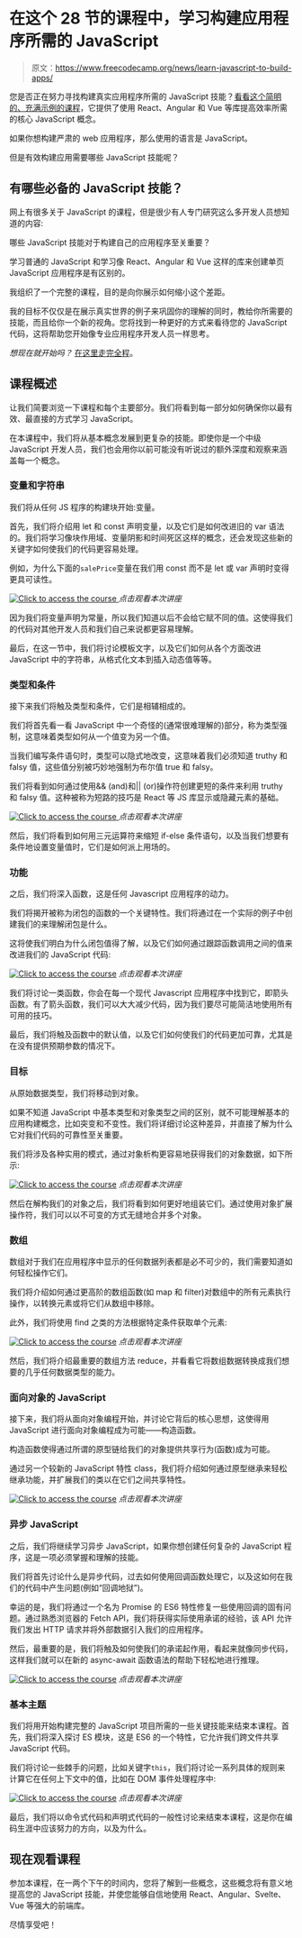 # 在这个 28 节的课程中，学习构建应用程序所需的 JavaScript

> 原文：<https://www.freecodecamp.org/news/learn-javascript-to-build-apps/>

您是否正在努力寻找构建真实应用程序所需的 JavaScript 技能？[看看这个简明的、充满示例的课程](https://bit.ly/2020-js-bootcamp)，它提供了使用 React、Angular 和 Vue 等库提高效率所需的核心 JavaScript 概念。

如果你想构建严肃的 web 应用程序，那么使用的语言是 JavaScript。

但是有效构建应用需要哪些 JavaScript 技能呢？

## 有哪些必备的 JavaScript 技能？

网上有很多关于 JavaScript 的课程，但是很少有人专门研究这么多开发人员想知道的内容:

哪些 JavaScript 技能对于构建自己的应用程序至关重要？

学习普通的 JavaScript 和学习像 React、Angular 和 Vue 这样的库来创建单页 JavaScript 应用程序是有区别的。

我组织了一个完整的课程，目的是向你展示如何缩小这个差距。

我的目标不仅仅是在展示真实世界的例子来巩固你的理解的同时，教给你所需要的技能，而且给你一个新的视角。您将找到一种更好的方式来看待您的 JavaScript 代码，这将帮助您开始像专业应用程序开发人员一样思考。

*想现在就开始吗？* [在这里走完全程](https://bit.ly/2020-js-bootcamp)。

## 课程概述

让我们简要浏览一下课程和每个主要部分。我们将看到每一部分如何确保你以最有效、最直接的方式学习 JavaScript。

在本课程中，我们将从基本概念发展到更复杂的技能。即使你是一个中级 JavaScript 开发人员，我们也会用你以前可能没有听说过的额外深度和观察来涵盖每一个概念。

### 变量和字符串

我们将从任何 JS 程序的构建块开始:变量。

首先，我们将介绍用 let 和 const 声明变量，以及它们是如何改进旧的 var 语法的。我们将学习像块作用域、变量阴影和时间死区这样的概念，还会发现这些新的关键字如何使我们的代码更容易处理。

例如，为什么下面的`salePrice`变量在我们用 const 而不是 let 或 var 声明时变得更具可读性。

[![Click to access the course](img/a1b5ebb37eda786d8c7a8da50bccdbd5.png) ](https://courses.reedbarger.com/courses/2020-js-bootcamp/lectures/17117784) *点击观看本次讲座*

因为我们将变量声明为常量，所以我们知道以后不会给它赋不同的值。这使得我们的代码对其他开发人员和我们自己来说都更容易理解。

最后，在这一节中，我们将讨论模板文字，以及它们如何从各个方面改进 JavaScript 中的字符串，从格式化文本到插入动态值等等。

### 类型和条件

接下来我们将触及类型和条件，它们是相辅相成的。

我们将首先看一看 JavaScript 中一个奇怪的(通常很难理解的)部分，称为类型强制，这意味着类型如何从一个值变为另一个值。

当我们编写条件语句时，类型可以隐式地改变，这意味着我们必须知道 truthy 和 falsy 值，这些值分别被巧妙地强制为布尔值 true 和 falsy。

我们将看到如何通过使用&& (and)和|| (or)操作符创建更短的条件来利用 truthy 和 falsy 值。这种被称为短路的技巧是 React 等 JS 库显示或隐藏元素的基础。

[![Click to access the course](img/19537e51d837060528db7055f26edd24.png) ](https://learn.codeartistry.io/courses/2020-js-bootcamp/lectures/17117805) *点击观看本次讲座*

然后，我们将看到如何用三元运算符来缩短 if-else 条件语句，以及当我们想要有条件地设置变量值时，它们是如何派上用场的。

### 功能

之后，我们将深入函数，这是任何 Javascript 应用程序的动力。

我们将揭开被称为闭包的函数的一个关键特性。我们将通过在一个实际的例子中创建我们的来理解闭包是什么。

这将使我们明白为什么闭包值得了解，以及它们如何通过跟踪函数调用之间的值来改进我们的 JavaScript 代码:

[![Click to access the course](img/2d31c462e61023c9466f8a477175bbad.png)](https://learn.codeartistry.io/courses/2020-js-bootcamp/lectures/17117780) 
*点击观看本次讲座*

我们将讨论一类函数，你会在每一个现代 Javascript 应用程序中找到它，即箭头函数。有了箭头函数，我们可以大大减少代码，因为我们要尽可能简洁地使用所有可用的技巧。

最后，我们将触及函数中的默认值，以及它们如何使我们的代码更加可靠，尤其是在没有提供预期参数的情况下。

### 目标

从原始数据类型，我们将移动到对象。

如果不知道 JavaScript 中基本类型和对象类型之间的区别，就不可能理解基本的应用构建概念，比如突变和不变性。我们将详细讨论这种差异，并直接了解为什么它对我们代码的可靠性至关重要。

我们将涉及各种实用的模式，通过对象析构更容易地获得我们的对象数据，如下所示:

[![Click to access the course](img/298e514d6033fc317fb51c78518bbb8e.png)](https://learn.codeartistry.io/courses/2020-js-bootcamp/lectures/17117800) 
*点击观看本次讲座*

然后在解构我们的对象之后，我们将看到如何更好地组装它们。通过使用对象扩展操作符，我们可以以不可变的方式无缝地合并多个对象。

### 数组

数组对于我们在应用程序中显示的任何数据列表都是必不可少的，我们需要知道如何轻松操作它们。

我们将介绍如何通过更高阶的数组函数(如 map 和 filter)对数组中的所有元素执行操作，以转换元素或将它们从数组中移除。

此外，我们将使用 find 之类的方法根据特定条件获取单个元素:

[![Click to access the course](img/0bbb45ed3e1e4ece8523eaa33a8cabff.png)](https://learn.codeartistry.io/courses/2020-js-bootcamp/lectures/17117785) 
*点击观看本次讲座*

然后，我们将介绍最重要的数组方法 reduce，并看看它将数组数据转换成我们想要的几乎任何数据类型的能力。

### 面向对象的 JavaScript

接下来，我们将从面向对象编程开始，并讨论它背后的核心思想，这使得用 JavaScript 进行面向对象编程成为可能——构造函数。

构造函数使得通过所谓的原型链给我们的对象提供共享行为(函数)成为可能。

通过另一个较新的 JavaScript 特性 class，我们将介绍如何通过原型继承来轻松继承功能，并扩展我们的类以在它们之间共享特性。

[![Click to access the course](img/ed23672dd5190fc54da56329a8cb32cf.png)](https://learn.codeartistry.io/courses/2020-js-bootcamp/lectures/17117787) 
*点击观看本次讲座*

### 异步 JavaScript

之后，我们将继续学习异步 JavaScript，如果你想创建任何复杂的 JavaScript 程序，这是一项必须掌握和理解的技能。

我们将首先讨论什么是异步代码，过去如何使用回调函数处理它，以及这如何在我们的代码中产生问题(例如“回调地狱”)。

幸运的是，我们将通过一个名为 Promise 的 ES6 特性修复一些使用回调的固有问题。通过熟悉浏览器的 Fetch API，我们将获得实际使用承诺的经验，该 API 允许我们发出 HTTP 请求并将外部数据引入我们的应用程序。

然后，最重要的是，我们将触及如何使我们的承诺起作用，看起来就像同步代码，这样我们就可以在新的 async-await 函数语法的帮助下轻松地进行推理。

[![Click to access the course](img/7304e5271930e94147474d9e091bc5cb.png)](https://learn.codeartistry.io/courses/2020-js-bootcamp/lectures/17117792) 
*点击观看本次讲座*

### 基本主题

我们将用开始构建完整的 JavaScript 项目所需的一些关键技能来结束本课程。首先，我们将深入探讨 ES 模块，这是 ES6 的一个特性，它允许我们跨文件共享 JavaScript 代码。

我们将讨论一些棘手的问题，比如关键字`this`，我们将讨论一系列具体的规则来计算它在任何上下文中的值，比如在 DOM 事件处理程序中:

[![Click to access the course](img/38137254285f41588fe935ed0af66ed8.png)](https://learn.codeartistry.io/courses/2020-js-bootcamp/lectures/17117789) 
*点击观看本次讲座*

最后，我们将以命令式代码和声明式代码的一般性讨论来结束本课程，这是你在编码生涯中应该努力的方向，以及为什么。

## 现在观看课程

参加本课程，在一两个下午的时间内，您将了解到一些概念，这些概念将有意义地提高您的 JavaScript 技能，并使您能够自信地使用 React、Angular、Svelte、Vue 等强大的前端库。

尽情享受吧！